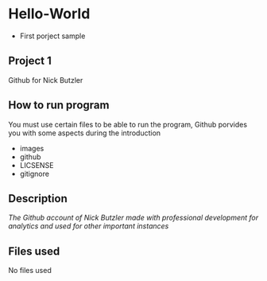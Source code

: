 # Hello-World
- First porject sample


## Project 1
Github for Nick Butzler

## How to run program 
You must use certain files to be able to run the program, Github porvides you with some aspects during the introduction 
- images
- github
- LICSENSE
- gitignore

## Description
_The Github account of Nick Butzler made with professional development for analytics and used for other important instances_

## Files used
No files used
